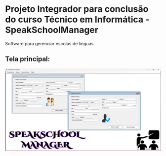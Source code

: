 # Projeto Integrador para conclusão do curso Técnico em Informática - SpeakSchoolManager

Software para gerenciar escolas de linguas

## Tela principal:
<img src="/apresentacao/telas.png"/>
